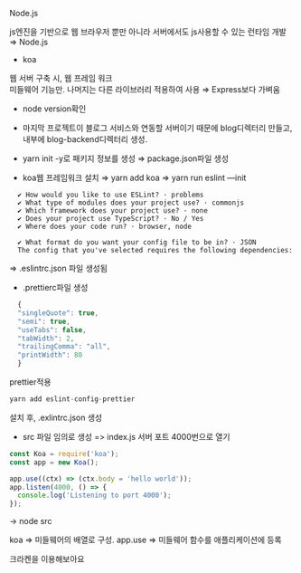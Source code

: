 Node.js

js엔진을 기반으로 웹 브라우저 뿐만 아니라 서버에서도 js사용할 수 있는 런타임 개발 ⇒ Node.js

- koa

웹 서버 구축 시, 웹 프레임 워크  
미들웨어 기능만. 나머지는 다른 라이브러리 적용하여 사용 ⇒ Express보다 가벼움

- node version확인
- 마지막 프로젝트이 블로그 서비스와 연동할 서버이기 때문에 blog디렉터리 만들고,
  내부에 blog-backend디렉터리 생성.
- yarn init -y로 패키지 정보를 생성
  ⇒ package.json파일 생성

- koa웹 프레임워크 설치
  ⇒ yarn add koa
  ⇒ yarn run eslint —init

```
  ✔ How would you like to use ESLint? · problems
  ✔ What type of modules does your project use? · commonjs
  ✔ Which framework does your project use? · none
  ✔ Does your project use TypeScript? · No / Yes
  ✔ Where does your code run? · browser, node

  ✔ What format do you want your config file to be in? · JSON
  The config that you've selected requires the following dependencies:
```

⇒ .eslintrc.json 파일 생성됨

- .prettierc파일 생성

```javascript
  {
  "singleQuote": true,
  "semi": true,
  "useTabs": false,
  "tabWidth": 2,
  "trailingComma": "all",
  "printWidth": 80
  }
```

prettier적용

```javascript
yarn add eslint-config-prettier

```

설치 후, .exlintrc.json 생성

- src 파일 임의로 생성
  => index.js
  서버 포트 4000번으로 열기

```javascript
const Koa = require('koa');
const app = new Koa();

app.use((ctx) => (ctx.body = 'hello world'));
app.listen(4000, () => {
  console.log('Listening to port 4000');
});
```
-> node src 

koa => 미들웨어의 배열로 구성.
app.use => 미들웨어 함수를 애플리케이션에 등록

크라켄을 이용해보아요